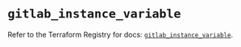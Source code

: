# `gitlab_instance_variable`

Refer to the Terraform Registry for docs: [`gitlab_instance_variable`](https://registry.terraform.io/providers/gitlabhq/gitlab/17.1.0/docs/resources/instance_variable).
